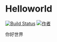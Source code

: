 # Helloworld
[![Build Status](https://travis-ci.com/lihangqi/Helloworld.svg?branch=master)](https://travis-ci.com/lihangqi/Helloworld)
[![作者](https://img.shields.io/badge/%E4%BD%9C%E8%80%85-%E5%87%8C%E6%B4%9B%EF%BC%88Hank%20Li%EF%BC%89-66CCFF.svg)](https://yq.aliyun.com/users/1065112132848561)

你好世界
